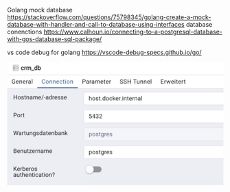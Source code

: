 Golang mock database https://stackoverflow.com/questions/75798345/golang-create-a-mock-database-with-handler-and-call-to-database-using-interfaces
database conenctions https://www.calhoun.io/connecting-to-a-postgresql-database-with-gos-database-sql-package/

vs code debug for golang https://vscode-debug-specs.github.io/go/

![screenshot](image.png)
